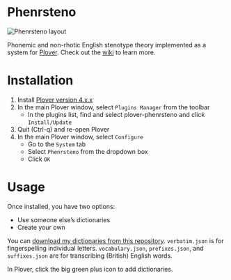 # Phenrsteno

![Phenrsteno layout](https://raw.githubusercontent.com/wiki/contrum/plover-phenrsteno/png/layout.png)

Phonemic and non-rhotic English stenotype theory implemented as a system for [Plover](https://github.com/openstenoproject/plover "GitHub repository for Plover"). Check out the [wiki](https://github.com/contrum/plover-phenrsteno/wiki) to learn more.

# Installation

1.  Install [Plover version 4.x.x](https://github.com/openstenoproject/plover/releases)
2.  In the main Plover window, select `Plugins Manager` from the toolbar
      - In the plugins list, find and select plover-phenrsteno and click `Install/Update`
3.  Quit (Ctrl-q) and re-open Plover
4.  In the main Plover window, select `Configure`
      - Go to the `System` tab
      - Select `Phenrsteno` from the dropdown box
      - Click `OK`

# Usage

Once installed, you have two options:

  - Use someone else’s dictionaries
  - Create your own

You can [download my dictionaries from this repository](https://github.com/contrum/plover-phenrsteno/tree/master/json). `verbatim.json` is for fingerspelling individual letters. `vocabulary.json`, `prefixes.json`, and `suffixes.json` are for transcribing (British) English words.

In Plover, click the big green plus icon to add dictionaries.
